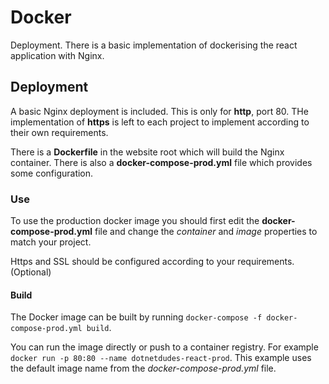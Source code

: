 # Docker

Deployment. There is a basic implementation of dockerising the react application with Nginx.  

## Deployment

A basic Nginx deployment is included. This is only for **http**, port 80. THe implementation of **https** is left to each project to implement according to their own requirements.

There is a **Dockerfile** in the website root which will build the Nginx container. There is also a **docker-compose-prod.yml** file which provides some configuration.

### Use

To use the production docker image you should first edit the **docker-compose-prod.yml** file and change the *container* and *image* properties to match your project.

Https and SSL should be configured according to your requirements. (Optional)  

#### Build
The Docker image can be built by running ```docker-compose -f docker-compose-prod.yml build```.

You can run the image directly or push to a container registry. For example ```docker run -p 80:80 --name dotnetdudes-react-prod```. This example uses the default image name from the *docker-compose-prod.yml* file.  